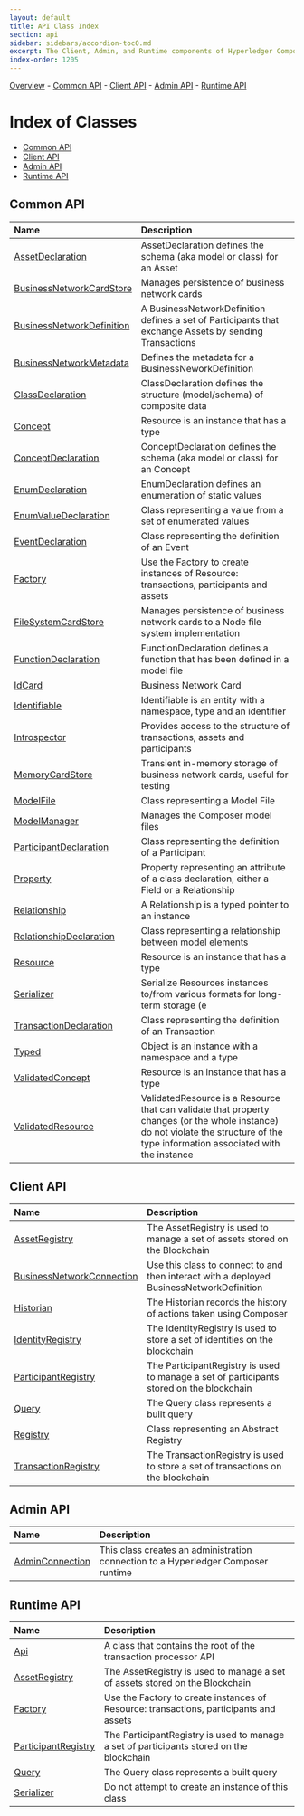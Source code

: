 ```yaml
---
layout: default
title: API Class Index
section: api
sidebar: sidebars/accordion-toc0.md
excerpt: The Client, Admin, and Runtime components of Hyperledger Composer
index-order: 1205
---
```

[Overview](api-doc-index)  -  [Common API](allData#common-api)  -  [Client API](allData#client-api)  -  [Admin API](allData#admin-api)  -  [Runtime API](allData#runtime-api)
# Index of Classes

- [Common API](#common-api)
- [Client API](#client-api)
- [Admin API](#admin-api)
- [Runtime API](#runtime-api)

## Common API
| Name  | Description |
| :---- | :----------- |
| [AssetDeclaration](common-assetdeclaration.html) | AssetDeclaration defines the schema (aka model or class) for an Asset |
| [BusinessNetworkCardStore](common-businessnetworkcardstore.html) | Manages persistence of business network cards |
| [BusinessNetworkDefinition](common-businessnetworkdefinition.html) | A BusinessNetworkDefinition defines a set of Participants that exchange Assets by sending Transactions |
| [BusinessNetworkMetadata](common-businessnetworkmetadata.html) | Defines the metadata for a BusinessNeworkDefinition |
| [ClassDeclaration](common-classdeclaration.html) | ClassDeclaration defines the structure (model/schema) of composite data |
| [Concept](common-concept.html) | Resource is an instance that has a type |
| [ConceptDeclaration](common-conceptdeclaration.html) | ConceptDeclaration defines the schema (aka model or class) for an Concept |
| [EnumDeclaration](common-enumdeclaration.html) | EnumDeclaration defines an enumeration of static values |
| [EnumValueDeclaration](common-enumvaluedeclaration.html) | Class representing a value from a set of enumerated values |
| [EventDeclaration](common-eventdeclaration.html) | Class representing the definition of an Event |
| [Factory](common-factory.html) | Use the Factory to create instances of Resource: transactions, participants and assets |
| [FileSystemCardStore](common-filesystemcardstore.html) | Manages persistence of business network cards to a Node file system implementation |
| [FunctionDeclaration](common-functiondeclaration.html) | FunctionDeclaration defines a function that has been defined in a model file |
| [IdCard](common-idcard.html) | Business Network Card |
| [Identifiable](common-identifiable.html) | Identifiable is an entity with a namespace, type and an identifier |
| [Introspector](common-introspector.html) | Provides access to the structure of transactions, assets and participants |
| [MemoryCardStore](common-memorycardstore.html) | Transient in-memory storage of business network cards, useful for testing |
| [ModelFile](common-modelfile.html) | Class representing a Model File |
| [ModelManager](common-modelmanager.html) | Manages the Composer model files |
| [ParticipantDeclaration](common-participantdeclaration.html) | Class representing the definition of a Participant |
| [Property](common-property.html) | Property representing an attribute of a class declaration, either a Field or a Relationship |
| [Relationship](common-relationship.html) | A Relationship is a typed pointer to an instance |
| [RelationshipDeclaration](common-relationshipdeclaration.html) | Class representing a relationship between model elements |
| [Resource](common-resource.html) | Resource is an instance that has a type |
| [Serializer](common-serializer.html) | Serialize Resources instances to/from various formats for long-term storage (e |
| [TransactionDeclaration](common-transactiondeclaration.html) | Class representing the definition of an Transaction |
| [Typed](common-typed.html) | Object is an instance with a namespace and a type |
| [ValidatedConcept](common-validatedconcept.html) | Resource is an instance that has a type |
| [ValidatedResource](common-validatedresource.html) | ValidatedResource is a Resource that can validate that property changes (or the whole instance) do not violate the structure of the type information associated with the instance |

## Client API
| Name  | Description |
| :---- | :----------- |
|[AssetRegistry](client-assetregistry) | The AssetRegistry is used to manage a set of assets stored on the Blockchain |
|[BusinessNetworkConnection](client-businessnetworkconnection) | Use this class to connect to and then interact with a deployed BusinessNetworkDefinition |
|[Historian](client-historian) | The Historian records the history of actions taken using Composer |
|[IdentityRegistry](client-identityregistry) | The IdentityRegistry is used to store a set of identities on the blockchain |
|[ParticipantRegistry](client-participantregistry) | The ParticipantRegistry is used to manage a set of participants stored on the blockchain |
|[Query](client-query) | The Query class represents a built query |
|[Registry](client-registry) | Class representing an Abstract Registry |
|[TransactionRegistry](client-transactionregistry) | The TransactionRegistry is used to store a set of transactions on the blockchain |

## Admin API
| Name  | Description |
| :---- | :----------- |
| [AdminConnection](admin-adminconnection)| This class creates an administration connection to a Hyperledger Composer runtime |

## Runtime API
| Name  | Description |
| :---- | :----------- |
| [Api](runtime-api) | A class that contains the root of the transaction processor API |
| [AssetRegistry](runtime-assetregistry) | The AssetRegistry is used to manage a set of assets stored on the Blockchain |
| [Factory](runtime-factory) | Use the Factory to create instances of Resource: transactions, participants and assets |
| [ParticipantRegistry](runtime-participantregistry) | The ParticipantRegistry is used to manage a set of participants stored on the blockchain |
| [Query](runtime-query) | The Query class represents a built query |
| [Serializer](runtime-serializer) | Do not attempt to create an instance of this class |


